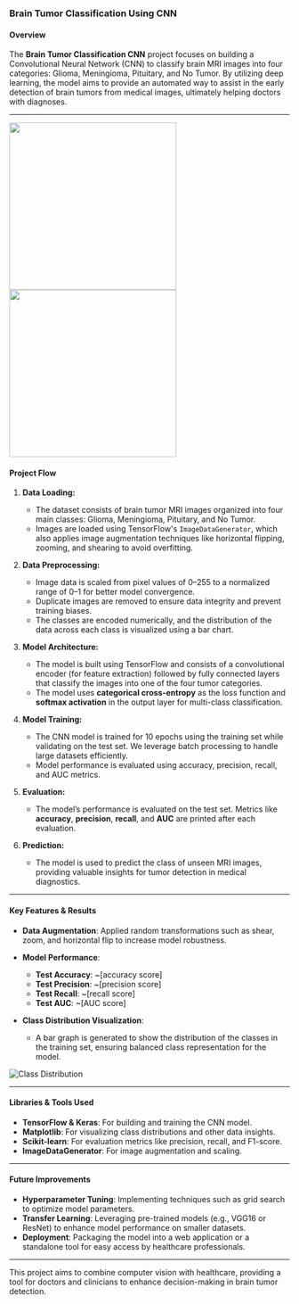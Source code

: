 ### Brain Tumor Classification Using CNN

#### Overview
The **Brain Tumor Classification CNN** project focuses on building a Convolutional Neural Network (CNN) to classify brain MRI images into four categories: Glioma, Meningioma, Pituitary, and No Tumor. By utilizing deep learning, the model aims to provide an automated way to assist in the early detection of brain tumors from medical images, ultimately helping doctors with diagnoses.

---

<img src="https://github.com/user-attachments/assets/68dfe9eb-19f1-4f64-993b-146664eb9547" width="300" />

<img src="https://github.com/user-attachments/assets/db4616a5-8ffc-4107-8376-b2a8fbfcf924" width="300" />




#### Project Flow

1. **Data Loading:**
   - The dataset consists of brain tumor MRI images organized into four main classes: Glioma, Meningioma, Pituitary, and No Tumor.
   - Images are loaded using TensorFlow's `ImageDataGenerator`, which also applies image augmentation techniques like horizontal flipping, zooming, and shearing to avoid overfitting.

2. **Data Preprocessing:**
   - Image data is scaled from pixel values of 0–255 to a normalized range of 0–1 for better model convergence.
   - Duplicate images are removed to ensure data integrity and prevent training biases.
   - The classes are encoded numerically, and the distribution of the data across each class is visualized using a bar chart.

3. **Model Architecture:**
   - The model is built using TensorFlow and consists of a convolutional encoder (for feature extraction) followed by fully connected layers that classify the images into one of the four tumor categories.
   - The model uses **categorical cross-entropy** as the loss function and **softmax activation** in the output layer for multi-class classification.

4. **Model Training:**
   - The CNN model is trained for 10 epochs using the training set while validating on the test set. We leverage batch processing to handle large datasets efficiently.
   - Model performance is evaluated using accuracy, precision, recall, and AUC metrics.

5. **Evaluation:**
   - The model’s performance is evaluated on the test set. Metrics like **accuracy**, **precision**, **recall**, and **AUC** are printed after each evaluation.

6. **Prediction:**
   - The model is used to predict the class of unseen MRI images, providing valuable insights for tumor detection in medical diagnostics.

---

#### Key Features & Results

- **Data Augmentation**: Applied random transformations such as shear, zoom, and horizontal flip to increase model robustness.
- **Model Performance**:
   - **Test Accuracy**: ~[accuracy score]
   - **Test Precision**: ~[precision score]
   - **Test Recall**: ~[recall score]
   - **Test AUC**: ~[AUC score]

- **Class Distribution Visualization**:
   - A bar graph is generated to show the distribution of the classes in the training set, ensuring balanced class representation for the model.

![Class Distribution](<img width="644" alt="Screenshot 2024-12-14 at 5 00 58 PM" src="https://github.com/user-attachments/assets/430c054f-c782-400b-aa1d-c2fefc4884f7" />
)

---

#### Libraries & Tools Used

- **TensorFlow & Keras**: For building and training the CNN model.
- **Matplotlib**: For visualizing class distributions and other data insights.
- **Scikit-learn**: For evaluation metrics like precision, recall, and F1-score.
- **ImageDataGenerator**: For image augmentation and scaling.

---

#### Future Improvements

- **Hyperparameter Tuning**: Implementing techniques such as grid search to optimize model parameters.
- **Transfer Learning**: Leveraging pre-trained models (e.g., VGG16 or ResNet) to enhance model performance on smaller datasets.
- **Deployment**: Packaging the model into a web application or a standalone tool for easy access by healthcare professionals.

---

This project aims to combine computer vision with healthcare, providing a tool for doctors and clinicians to enhance decision-making in brain tumor detection.
